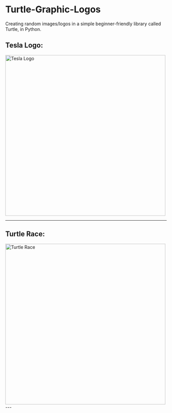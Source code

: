 # Turtle-Graphic-Logos
Creating random images/logos in a simple beginner-friendly library called Turtle, in Python.

## Tesla Logo:
<img src="https://i.imgur.com/4KG3O9g.gif" alt="Tesla Logo" width="500" height="500" />

---


## Turtle Race:
<img src="https://i.imgur.com/8gll5XF.gif" alt="Turtle Race" width="500" height="500" />
---
